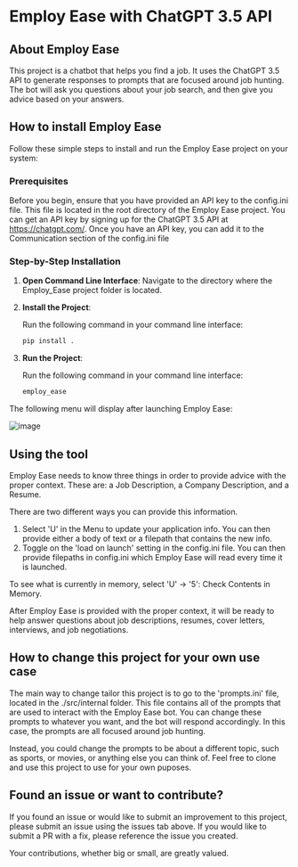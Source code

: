 # Employ Ease with ChatGPT 3.5 API

## About Employ Ease

This project is a chatbot that helps you find a job. It uses the ChatGPT 3.5 API to generate responses to prompts that are focused around job hunting. The bot will ask you questions about your job search, and then give you advice based on your answers.

## How to install Employ Ease
Follow these simple steps to install and run the Employ Ease project on your system:

### Prerequisites

Before you begin, ensure that you have provided an API key to the config.ini file. This file is located in the root directory of the Employ Ease project.
You can get an API key by signing up for the ChatGPT 3.5 API at https://chatgpt.com/. 
Once you have an API key, you can add it to the Communication section of the config.ini file

### Step-by-Step Installation

1. **Open Command Line Interface**: Navigate to the directory where the Employ_Ease project folder is located.

2. **Install the Project**:
   
   Run the following command in your command line interface:

   ```bash
   pip install .

3. **Run the Project**:
   
   Run the following command in your command line interface:

   ```bash
   employ_ease


The following menu will display after launching Employ Ease:

![image](https://github.com/courtney-palmer/Employ_Ease/assets/28797810/29472fd1-60d9-443d-a831-7605edd5e9c3)

## Using the tool
Employ Ease needs to know three things in order to provide advice with the proper context. These are: a Job Description, a Company Description, and a Resume. 

There are two different ways you can provide this information. 

1. Select 'U' in the Menu to update your application info. You can then provide either a body of text or a filepath that contains the new info.
2. Toggle on the 'load on launch' setting in the config.ini file. You can then provide filepaths in config.ini which Employ Ease will read every time it is launched.

To see what is currently in memory, select 'U' -> '5': Check Contents in Memory. 

After Employ Ease is provided with the proper context, it will be ready to help answer questions about job descriptions, resumes, cover letters, interviews, and job negotiations. 

## How to change this project for your own use case

The main way to change tailor this project is to go to the 'prompts.ini' file, located in the ./src/internal folder. This file contains all of the prompts that are used to interact with the Employ Ease bot.
You can change these prompts to whatever you want, and the bot will respond accordingly. In this case, the prompts are all focused around job hunting. 

Instead, you could change the prompts to be about a different topic, such as sports, or movies, or anything else you can think of. Feel free to clone and use this project to use for your own puposes.

## Found an issue or want to contribute?

If you found an issue or would like to submit an improvement to this project, please submit an issue using the issues tab above. If you would like to submit a PR with a fix, please reference the issue you created.

Your contributions, whether big or small, are greatly valued.
